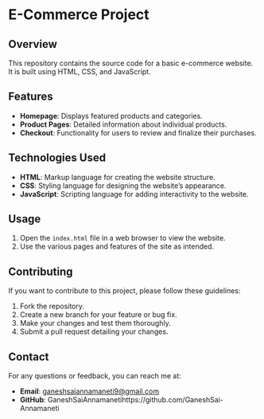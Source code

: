 # E-Commerce Project

## Overview

This repository contains the source code for a basic e-commerce website. It is built using HTML, CSS, and JavaScript.

## Features

- **Homepage**: Displays featured products and categories.
- **Product Pages**: Detailed information about individual products.
- **Checkout**: Functionality for users to review and finalize their purchases.

## Technologies Used

- **HTML**: Markup language for creating the website structure.
- **CSS**: Styling language for designing the website’s appearance.
- **JavaScript**: Scripting language for adding interactivity to the website.

## Usage

1. Open the `index.html` file in a web browser to view the website.
2. Use the various pages and features of the site as intended.

## Contributing

If you want to contribute to this project, please follow these guidelines:

1. Fork the repository.
2. Create a new branch for your feature or bug fix.
3. Make your changes and test them thoroughly.
4. Submit a pull request detailing your changes.


## Contact

For any questions or feedback, you can reach me at:

- **Email**: ganeshsaiannamaneti9@gmail.com
- **GitHub**: GaneshSaiAnnamanetihttps://github.com/GaneshSai-Annamaneti
 
